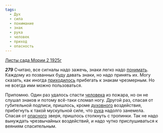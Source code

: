 ```yaml
---
tags:
  - Дух
  - сила
  - понимание
  - знак
  - рука
  - человек
  - приход
  - опасность
---
```


[Листы сада Мории 2 1925г](/agni/1925)

___279___
Считаю, все сигналы надо зажечь, знаки легко надо [понимать](/tag/#понимание). Каждому из позванных буду давать знаки, но надо принять их. Могу сказать, как иногда [приходилось](/tag/#приход) прибегать к знакам чрезмерным. Но не всегда ими можно пользоваться.   

Припомню. Один раз удалось спасти [человека](/tag/#человек) из пожара, но он не слушал знаков и потому всё-таки сломал ногу. Другой раз, спасая от губительной подписи, пришлось, кроме [духовного](/tag/#Дух) воздействия, прибегнуть к такой мускульной силе, что [рука](/tag/#рука) надолго занемела. Спасая от [опасного](/tag/#опасность) зверя, пришлось столкнуть с тропинки. Так не надо вынуждать чрезвычайных воздействий, и надо чутко прислушиваться к веяниям спасительным.   

